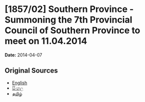 # [1857/02] Southern Province - Summoning the 7th Provincial Council of Southern Province to meet on 11.04.2014

**Date:** 2014-04-07

## Original Sources

- [English](https://documents.gov.lk/view/extra-gazettes/2014/4/1857-02_E.pdf)
- [සිංහල](https://documents.gov.lk/view/extra-gazettes/2014/4/1857-02_S.pdf)
- [தமிழ்](https://documents.gov.lk/view/extra-gazettes/2014/4/1857-02_T.pdf)
